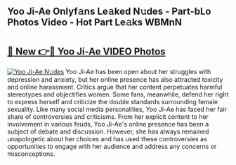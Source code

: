 ## Yoo Ji-Ae Onlyf𝚊ns Le𝚊ked N𝚞des - Part-bLo Photos Video - Hot Part Le𝚊ks WBMnN

# <h2><a href="http://ab75700.deff.icu/?id=Yoo+Ji-Ae">🔗 New 👉🔴 Yoo Ji-Ae VIDEO Photos</a></h2>

[![Yoo Ji-Ae N𝚞des](https://i.imgur.com/rIISA9y.gif)](http://ab75700.deff.icu/?id=Yoo+Ji-Ae)
Yoo Ji-Ae has been open about her struggles with depression and anxiety, but her online presence has also attracted toxicity and online harassment. Critics argue that her content perpetuates harmful stereotypes and objectifies women. Some fans, meanwhile, defend her right to express herself and criticize the double standards surrounding female sexuality. Like many social media personalities, Yoo Ji-Ae has faced her fair share of controversies and criticisms. From her explicit content to her involvement in various feuds, Yoo Ji-Ae's online presence has been a subject of debate and discussion. However, she has always remained unapologetic about her choices and has used these controversies as opportunities to engage with her audience and address any concerns or misconceptions.
